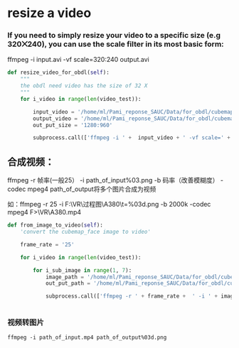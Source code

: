 # resize a video
### If you need to simply resize your video to a specific size (e.g 320⨉240), you can use the scale filter in its most basic form:

ffmpeg -i input.avi -vf scale=320:240 output.avi


```python 
def resize_video_for_obdl(self):
    """
    the obdl need video has the size of 32 X
    """
    for i_video in range(len(video_test)):

        input_video = '/home/ml/Pami_reponse_SAUC/Data/for_obdl/cubemap_whole_raw_video/' + video_test[i_video] + '.avi'
        output_video = '/home/ml/Pami_reponse_SAUC/Data/for_obdl/cubemap_whole_for_obdl/' + video_test[i_video] + '.mp4'
        out_put_size = '1280:960'

        subprocess.call(['ffmpeg -i ' +  input_video + ' -vf scale=' + out_put_size + ' ' +output_video ], shell = True)
```

## 合成视频：

ffmpeg -r 帧率(一般25） -i path_of_input%03.png -b 码率（改善模糊度） -codec mpeg4 path_of_output将多个图片合成为视频

如：ffmpeg -r 25 -i F:\VR\过程图\A380\t=%03d.png -b 2000k -codec mpeg4 F>\VR\A380.mp4

```python 
def from_image_to_video(self):
    'convert the cubemap_face image to video'

    frame_rate = '25'

    for i_video in range(len(video_test)):

        for i_sub_image in range(1, 7):
            image_path = '/home/ml/Pami_reponse_SAUC/Data/for_obdl/cubemap_face_steps/' + video_test[i_video] + '_' +  '%d' + '_' + '%04d'%i_sub_image + '.jpg'
            out_put_path = '/home/ml/Pami_reponse_SAUC/Data/for_obdl/cubemap_face_6_video/' + video_test[i_video] + '_' + '%04d'%i_sub_image + '.mp4'

            subprocess.call(['ffmpeg -r ' + frame_rate +  ' -i ' + image_path +  ' -b 2000k ' + ' -codec mpeg4 out_put_path], shell = True)
            
```

### 视频转图片

```
ffmpeg -i path_of_input.mp4 path_of_output%03d.png
```

